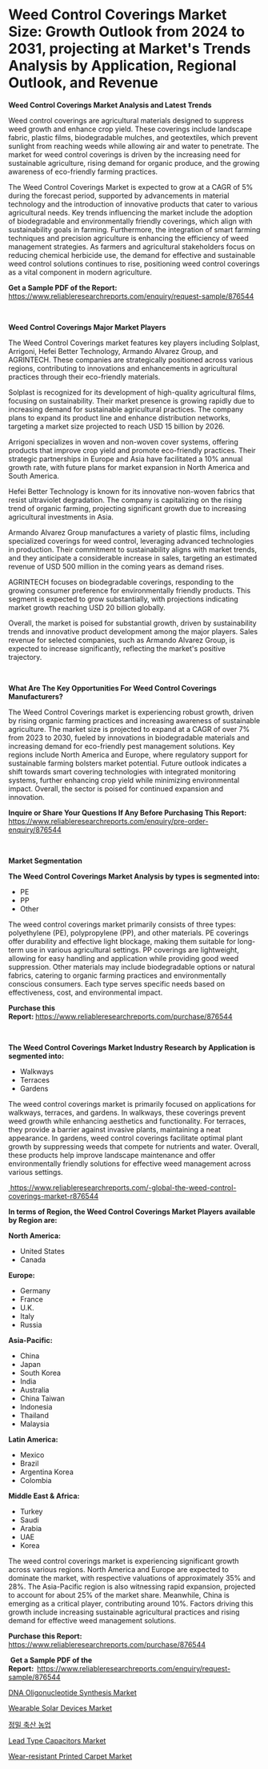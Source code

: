 <p><h1>Weed Control Coverings Market Size: Growth Outlook from 2024 to 2031, projecting at Market's Trends Analysis by Application, Regional Outlook, and Revenue</h1></p><p><strong>Weed Control Coverings Market Analysis and Latest Trends</strong></p>
<p><p>Weed control coverings are agricultural materials designed to suppress weed growth and enhance crop yield. These coverings include landscape fabric, plastic films, biodegradable mulches, and geotextiles, which prevent sunlight from reaching weeds while allowing air and water to penetrate. The market for weed control coverings is driven by the increasing need for sustainable agriculture, rising demand for organic produce, and the growing awareness of eco-friendly farming practices. </p><p>The Weed Control Coverings Market is expected to grow at a CAGR of 5% during the forecast period, supported by advancements in material technology and the introduction of innovative products that cater to various agricultural needs. Key trends influencing the market include the adoption of biodegradable and environmentally friendly coverings, which align with sustainability goals in farming. Furthermore, the integration of smart farming techniques and precision agriculture is enhancing the efficiency of weed management strategies. As farmers and agricultural stakeholders focus on reducing chemical herbicide use, the demand for effective and sustainable weed control solutions continues to rise, positioning weed control coverings as a vital component in modern agriculture.</p></p>
<p><strong>Get a Sample PDF of the Report:&nbsp;</strong> <a href="https://www.reliableresearchreports.com/enquiry/request-sample/876544">https://www.reliableresearchreports.com/enquiry/request-sample/876544</a></p>
<p>&nbsp;</p>
<p><strong>Weed Control Coverings Major Market Players</strong></p>
<p><p>The Weed Control Coverings market features key players including Solplast, Arrigoni, Hefei Better Technology, Armando Alvarez Group, and AGRINTECH. These companies are strategically positioned across various regions, contributing to innovations and enhancements in agricultural practices through their eco-friendly materials.</p><p>Solplast is recognized for its development of high-quality agricultural films, focusing on sustainability. Their market presence is growing rapidly due to increasing demand for sustainable agricultural practices. The company plans to expand its product line and enhance distribution networks, targeting a market size projected to reach USD 15 billion by 2026.</p><p>Arrigoni specializes in woven and non-woven cover systems, offering products that improve crop yield and promote eco-friendly practices. Their strategic partnerships in Europe and Asia have facilitated a 10% annual growth rate, with future plans for market expansion in North America and South America.</p><p>Hefei Better Technology is known for its innovative non-woven fabrics that resist ultraviolet degradation. The company is capitalizing on the rising trend of organic farming, projecting significant growth due to increasing agricultural investments in Asia.</p><p>Armando Alvarez Group manufactures a variety of plastic films, including specialized coverings for weed control, leveraging advanced technologies in production. Their commitment to sustainability aligns with market trends, and they anticipate a considerable increase in sales, targeting an estimated revenue of USD 500 million in the coming years as demand rises.</p><p>AGRINTECH focuses on biodegradable coverings, responding to the growing consumer preference for environmentally friendly products. This segment is expected to grow substantially, with projections indicating market growth reaching USD 20 billion globally.</p><p>Overall, the market is poised for substantial growth, driven by sustainability trends and innovative product development among the major players. Sales revenue for selected companies, such as Armando Alvarez Group, is expected to increase significantly, reflecting the market's positive trajectory.</p></p>
<p>&nbsp;</p>
<p><strong>What Are The Key Opportunities For Weed Control Coverings Manufacturers?</strong></p>
<p><p>The Weed Control Coverings market is experiencing robust growth, driven by rising organic farming practices and increasing awareness of sustainable agriculture. The market size is projected to expand at a CAGR of over 7% from 2023 to 2030, fueled by innovations in biodegradable materials and increasing demand for eco-friendly pest management solutions. Key regions include North America and Europe, where regulatory support for sustainable farming bolsters market potential. Future outlook indicates a shift towards smart covering technologies with integrated monitoring systems, further enhancing crop yield while minimizing environmental impact. Overall, the sector is poised for continued expansion and innovation.</p></p>
<p><strong>Inquire or Share Your Questions If Any Before Purchasing This Report:</strong> <a href="https://www.reliableresearchreports.com/enquiry/pre-order-enquiry/876544">https://www.reliableresearchreports.com/enquiry/pre-order-enquiry/876544</a></p>
<p>&nbsp;</p>
<p><strong>Market Segmentation</strong></p>
<p><strong>The Weed Control Coverings Market Analysis by types is segmented into:</strong></p>
<p><ul><li>PE</li><li>PP</li><li>Other</li></ul></p>
<p><p>The weed control coverings market primarily consists of three types: polyethylene (PE), polypropylene (PP), and other materials. PE coverings offer durability and effective light blockage, making them suitable for long-term use in various agricultural settings. PP coverings are lightweight, allowing for easy handling and application while providing good weed suppression. Other materials may include biodegradable options or natural fabrics, catering to organic farming practices and environmentally conscious consumers. Each type serves specific needs based on effectiveness, cost, and environmental impact.</p></p>
<p><strong>Purchase this Report:&nbsp;</strong><a href="https://www.reliableresearchreports.com/purchase/876544">https://www.reliableresearchreports.com/purchase/876544</a></p>
<p>&nbsp;</p>
<p><strong>The Weed Control Coverings Market Industry Research by Application is segmented into:</strong></p>
<p><ul><li>Walkways</li><li>Terraces</li><li>Gardens</li></ul></p>
<p><p>The weed control coverings market is primarily focused on applications for walkways, terraces, and gardens. In walkways, these coverings prevent weed growth while enhancing aesthetics and functionality. For terraces, they provide a barrier against invasive plants, maintaining a neat appearance. In gardens, weed control coverings facilitate optimal plant growth by suppressing weeds that compete for nutrients and water. Overall, these products help improve landscape maintenance and offer environmentally friendly solutions for effective weed management across various settings.</p></p>
<p><a href="https://www.reliableresearchreports.com/-global-the-weed-control-coverings-market-r876544">&nbsp;https://www.reliableresearchreports.com/-global-the-weed-control-coverings-market-r876544</a></p>
<p><strong>In terms of Region, the Weed Control Coverings Market Players available by Region are:</strong></p>
<p>
    <p> <strong> North America: </strong>
        <ul>
            <li>United States</li>
            <li>Canada</li>
        </ul>
        </p> 
    <p> <strong> Europe: </strong>
        <ul>
            <li>Germany</li>
            <li>France</li>
            <li>U.K.</li>
            <li>Italy</li>
            <li>Russia</li>
        </ul>
        </p> 
    <p> <strong> Asia-Pacific: </strong>
        <ul>
            <li>China</li>
            <li>Japan</li>
            <li>South Korea</li>
            <li>India</li>
            <li>Australia</li>
            <li>China Taiwan</li>
            <li>Indonesia</li>
            <li>Thailand</li>
            <li>Malaysia</li>
        </ul>
        </p> 
    <p> <strong> Latin America: </strong>
        <ul>
            <li>Mexico</li>
            <li>Brazil</li>
            <li>Argentina Korea</li>
            <li>Colombia</li>
        </ul>
        </p> 
    <p> <strong> Middle East & Africa: </strong>
        <ul>
            <li>Turkey</li>
            <li>Saudi</li>
            <li>Arabia</li>
            <li>UAE</li>
            <li>Korea</li>
        </ul>
    </p>
    </p>
<p><p>The weed control coverings market is experiencing significant growth across various regions. North America and Europe are expected to dominate the market, with respective valuations of approximately 35% and 28%. The Asia-Pacific region is also witnessing rapid expansion, projected to account for about 25% of the market share. Meanwhile, China is emerging as a critical player, contributing around 10%. Factors driving this growth include increasing sustainable agricultural practices and rising demand for effective weed management solutions.</p></p>
<p><strong>Purchase this Report: </strong><a href="https://www.reliableresearchreports.com/purchase/876544">https://www.reliableresearchreports.com/purchase/876544</a></p>
<p>&nbsp;<strong>Get a Sample PDF of the Report:&nbsp;&nbsp;</strong><a href="https://www.reliableresearchreports.com/enquiry/request-sample/876544">https://www.reliableresearchreports.com/enquiry/request-sample/876544</a></p>
<p><strong></strong></p>
<p><p><a href="https://www.linkedin.com/pulse/pioneering-growth-analyzing-global-dna-oligonucleotide-synthesis-svehc?trackingId=y4O2Kq%2BRQweStgf2Tn0fSg%3D%3D">DNA Oligonucleotide Synthesis Market</a></p><p><a href="https://github.com/Krish2023na/Market-Research-Report-List-6/blob/main/wearable-solar-devices-market.md">Wearable Solar Devices Market</a></p><p><a href="https://medium.com/@nargishussain12/%EC%A0%95%EB%B0%80-%EC%B6%95%EC%82%B0-%EB%86%8D%EC%97%85-%EC%8B%9C%EC%9E%A5-%EB%8F%99%ED%96%A5-%EB%B0%8F-%EC%8B%9C%EC%9E%A5-%EC%84%B1%EC%9E%A5-%EC%A0%84%EB%A7%9D-2024-2031-596d46361859">정밀 축산 농업</a></p><p><a href="https://issuu.com/reportprime-2/docs/lead-type-capacitors-market-size-20_469c8dbd122285">Lead Type Capacitors Market</a></p><p><a href="https://github.com/RickHolmes3/Market-Research-Report-List-6/blob/main/wear-resistant-printed-carpet-market.md">Wear-resistant Printed Carpet Market</a></p></p>